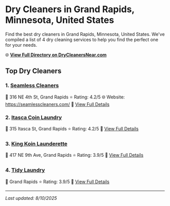 # Dry Cleaners in Grand Rapids, Minnesota, United States

Find the best dry cleaners in Grand Rapids, Minnesota, United States. We've compiled a list of 4 dry cleaning services to help you find the perfect one for your needs.

🌐 **[View Full Directory on DryCleanersNear.com](https://drycleanersnear.com/city/US/Minnesota/Grand%20Rapids)**

## Top Dry Cleaners

### 1. [Seamless Cleaners](https://drycleanersnear.com/dryCleaner/68882b22b8187460e0c66252/seamless-cleaners)
📍 316 NE 4th St, Grand Rapids
⭐ Rating: 4.2/5
🌐 Website: https://seamlesscleaners.com/
🔗 [View Full Details](https://drycleanersnear.com/dryCleaner/68882b22b8187460e0c66252/seamless-cleaners)

### 2. [Itasca Coin Laundry](https://drycleanersnear.com/dryCleaner/68882b24b8187460e0c66290/itasca-coin-laundry)
📍 315 Itasca St, Grand Rapids
⭐ Rating: 4.2/5
🔗 [View Full Details](https://drycleanersnear.com/dryCleaner/68882b24b8187460e0c66290/itasca-coin-laundry)

### 3. [King Koin Launderette](https://drycleanersnear.com/dryCleaner/68882b23b8187460e0c6626f/king-koin-launderette)
📍 417 NE 9th Ave, Grand Rapids
⭐ Rating: 3.9/5
🔗 [View Full Details](https://drycleanersnear.com/dryCleaner/68882b23b8187460e0c6626f/king-koin-launderette)

### 4. [Tidy Laundry](https://drycleanersnear.com/dryCleaner/68882b24b8187460e0c662a5/tidy-laundry)
📍 Grand Rapids
⭐ Rating: 3.9/5
🔗 [View Full Details](https://drycleanersnear.com/dryCleaner/68882b24b8187460e0c662a5/tidy-laundry)


---

*Last updated: 8/10/2025*
